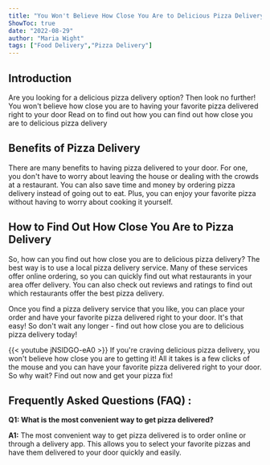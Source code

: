 ```yaml
---
title: "You Won't Believe How Close You Are to Delicious Pizza Delivery - Find Out Now!"
ShowToc: true 
date: "2022-08-29"
author: "Maria Wight" 
tags: ["Food Delivery","Pizza Delivery"]
---
```

## Introduction 

Are you looking for a delicious pizza delivery option? Then look no further! You won't believe how close you are to having your favorite pizza delivered right to your door Read on to find out how you can find out how close you are to delicious pizza delivery 

## Benefits of Pizza Delivery

There are many benefits to having pizza delivered to your door. For one, you don't have to worry about leaving the house or dealing with the crowds at a restaurant. You can also save time and money by ordering pizza delivery instead of going out to eat. Plus, you can enjoy your favorite pizza without having to worry about cooking it yourself. 

## How to Find Out How Close You Are to Pizza Delivery

So, how can you find out how close you are to delicious pizza delivery? The best way is to use a local pizza delivery service. Many of these services offer online ordering, so you can quickly find out what restaurants in your area offer delivery. You can also check out reviews and ratings to find out which restaurants offer the best pizza delivery. 

Once you find a pizza delivery service that you like, you can place your order and have your favorite pizza delivered right to your door. It's that easy! So don't wait any longer - find out how close you are to delicious pizza delivery today!

{{< youtube jNSlDGO-eA0 >}} 
If you're craving delicious pizza delivery, you won't believe how close you are to getting it! All it takes is a few clicks of the mouse and you can have your favorite pizza delivered right to your door. So why wait? Find out now and get your pizza fix!

## Frequently Asked Questions (FAQ) :
**Q1: What is the most convenient way to get pizza delivered?**

**A1:** The most convenient way to get pizza delivered is to order online or through a delivery app. This allows you to select your favorite pizzas and have them delivered to your door quickly and easily.



